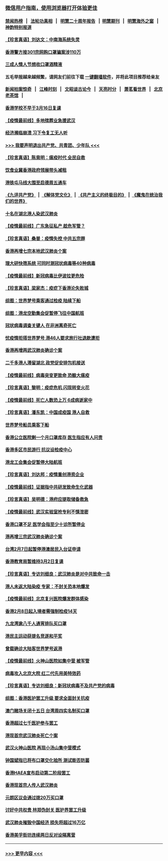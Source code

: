### [微信用户指南，使用浏览器打开体验更佳](https://github.com/gfw-breaker/banned-news1/blob/master/indexes/wechat-guide.md?t=0)
#### [禁闻热榜](热点新闻.md?t=0)  &nbsp;&nbsp;|&nbsp;&nbsp; [法轮功真相](https://github.com/gfw-breaker/truth/blob/master/README.md?t=0) &nbsp;&nbsp;|&nbsp;&nbsp; [明慧二十周年报告](https://github.com/gfw-breaker/mh-reports/blob/master/README.md?t=0) &nbsp;&nbsp;|&nbsp;&nbsp;[明慧期刊](https://github.com/gfw-breaker/mh-qikan) &nbsp;&nbsp;|&nbsp;&nbsp; [明慧海外之窗](https://github.com/gfw-breaker/mh-news/blob/master/README.md?t=0) &nbsp;&nbsp;|&nbsp;&nbsp; [神韵特别报道](https://github.com/gfw-breaker/mh-news/blob/master/shenyun.md?t=0)
#### [【珍言真语】刘达文：中南海系统失灵](../pages/nsc415/n11869465.md?t=02150644) 
#### [香港警方接301宗网购口罩骗案涉110万](../pages/nsc415/n11867572.md?t=02150644) 
#### [三成人情人节想收口罩酒精液](../pages/nsc415/n11867523.md?t=02150644) 
#### 五毛举报越来越频繁，请网友们前往下载 [一键翻墙软件](https://github.com/gfw-breaker/ssr-accounts)，并将此项目推荐给亲友
#### [新闻拍案惊奇](https://github.com/gfw-breaker/banned-news1/blob/master/pages/link4.md) &nbsp;&nbsp;|&nbsp;&nbsp; [江峰时刻](https://github.com/gfw-breaker/banned-news1/blob/master/pages/link4.md) &nbsp;&nbsp;|&nbsp;&nbsp; [文昭谈古论今](https://github.com/gfw-breaker/banned-news1/blob/master/pages/link4.md) &nbsp;&nbsp;|&nbsp;&nbsp; [天亮时分](https://github.com/gfw-breaker/banned-news1/blob/master/pages/link4.md) &nbsp;&nbsp;|&nbsp;&nbsp; [萧茗看世界](https://github.com/gfw-breaker/banned-news1/blob/master/pages/link4.md) &nbsp;&nbsp;|&nbsp;&nbsp; [北京老茶馆](https://github.com/gfw-breaker/banned-news1/blob/master/pages/link4.md) &nbsp;&nbsp;|&nbsp;&nbsp; 
#### [香港学校不早于3月16日复课](../pages/nsc415/n11867498.md?t=02150644) 
#### [【疫情最前线】多地殡葬业急援武汉](../pages/nsc415/n11866914.md?t=02150644) 
#### [经济濒临崩溃 习下令复工无人听](../pages/nsc415/n11867269.md?t=02150644) 
#### [>>> 我要声明退出共产党、共青团、少年队 <<<](https://github.com/begood0513/goodnews/blob/master/quit/letter.md) 
#### [【珍言真语】陈竟明：瘟疫时代 全民自救](../pages/nsc415/n11866765.md?t=02150644) 
#### [饮食业冀香港政府领展带头减租](../pages/nsc415/n11864876.md?t=02150644) 
#### [港铁屯马线大围至启德周五通车](../pages/nsc415/n11864842.md?t=02150644) 
#### [《九评共产党》](https://github.com/begood0513/9ping.md/blob/master/README.md) &nbsp;|&nbsp; [《解体党文化》](../../../../jtdwh.md/blob/master/README.md)  &nbsp;|&nbsp; [《共产主义的终极目的》](../../../../gczydzjmd.md/blob/master/README.md) &nbsp;|&nbsp; [《魔鬼在统治我们的世界》](../../../../mgztzwmdsj.md/blob/master/README.md) 
#### [十名在湖北港人染武汉肺炎](../pages/nsc415/n11864807.md?t=02150644) 
#### [【疫情最前线】广东急征私产 趁危军管？](../pages/nsc415/n11864205.md?t=02150644) 
#### [【珍言真语】桑普：疫情失控 中共五宗罪](../pages/nsc415/n11864157.md?t=02150644) 
#### [香港再增七宗本地武汉肺炎个案](../pages/nsc415/n11862405.md?t=02150644) 
#### [理大研快筛系统 可同时测冠状病毒等40种病毒](../pages/nsc415/n11862376.md?t=02150644) 
#### [【疫情最前线】新冠病毒比伊波拉更危险](../pages/nsc415/n11862199.md?t=02150644) 
#### [【珍言真语】梁家杰：疫症下香港沦失败城](../pages/nsc415/n11861588.md?t=02150644) 
#### [组图：世界梦号乘客通过检疫 陆续下船](../pages/nsc415/n11858302.md?t=02150644) 
#### [组图：港龙空勤集会促暂停飞往中国航班](../pages/nsc415/n11858190.md?t=02150644) 
#### [冠状病毒调查关键人 在非洲离奇死亡](../pages/nsc415/n11859798.md?t=02150644) 
#### [忧疫情拒搭世界梦号 港46人要求旅行社退款遭拒](../pages/nsc415/n11859849.md?t=02150644) 
#### [香港再增两武汉肺炎确诊个案](../pages/nsc415/n11859833.md?t=02150644) 
#### [二千多港人滞留湖北 政党促安排包机接送](../pages/nsc415/n11859831.md?t=02150644) 
#### [【疫情最前线】病毒突变更致命 恐酿大瘟疫](../pages/nsc415/n11859604.md?t=02150644) 
#### [【珍言真语】黎明：疫症危机 闪现转变火花](../pages/nsc415/n11859199.md?t=02150644) 
#### [【疫情最前线】死亡人数恐上万 6成病逝家中](../pages/nsc415/n11856687.md?t=02150644) 
#### [【珍言真语】潘东凯：中国成疫国 港人自救](../pages/nsc415/n11856962.md?t=02150644) 
#### [世界梦号船员乘客下船](../pages/nsc415/n11856883.md?t=02150644) 
#### [香港公立医院剩一个月口罩库存 医生指应有人问责](../pages/nsc415/n11856875.md?t=02150644) 
#### [香港多区市民游行 抗议设检疫中心](../pages/nsc415/n11856866.md?t=02150644) 
#### [港龙工会集会促暂停大陆航班](../pages/nsc415/n11856840.md?t=02150644) 
#### [【珍言真语】刘达邦：疫情重创港资企业](../pages/nsc415/n11854274.md?t=02150644) 
#### [【疫情最前线】证据指中共研发致命生化武器](../pages/nsc415/n11853087.md?t=02150644) 
#### [【珍言真语】吴明德：港府应提取储备救急](../pages/nsc415/n11852734.md?t=02150644) 
#### [【疫情最前线】武汉实验室抢专利不慎泄密](../pages/nsc415/n11850310.md?t=02150644) 
#### [香港口罩不足 医学会指至少十诊所暂停业](../pages/nsc415/n11850301.md?t=02150644) 
#### [港再增三宗武汉肺炎确诊个案](../pages/nsc415/n11850328.md?t=02150644) 
#### [台湾2月7日起暂停港澳居民入台证申请](../pages/nsc415/n11850304.md?t=02150644) 
#### [香港教育局暂维持3月2日复课](../pages/nsc415/n11850260.md?t=02150644) 
#### [【珍言真语】专访刘细良：武汉肺炎是对中共致命一击](../pages/nsc415/n11849934.md?t=02150644) 
#### [港人未返大陆染疫 专家：不封关恐本地爆发](../pages/nsc415/n11848021.md?t=02150644) 
#### [【疫情最前线】北京复兴医院爆发群体感染](../pages/nsc415/n11847626.md?t=02150644) 
#### [香港2月8日起入境者需强制检疫14天](../pages/nsc415/n11847658.md?t=02150644) 
#### [九龙湾逾八千人通宵排队买口罩](../pages/nsc415/n11847647.md?t=02150644) 
#### [港民主运动获提名竞逐和平奖](../pages/nsc415/n11847633.md?t=02150644) 
#### [曾载确诊大陆客世界梦号返港](../pages/nsc415/n11847608.md?t=02150644) 
#### [【疫情最前线】火神山医院如集中营 被军管](../pages/nsc415/n11847524.md?t=02150644) 
#### [病毒攻入北京大院 红二代先用美特效药](../pages/nsc415/n11847427.md?t=02150644) 
#### [【珍言真语】专访刘细良：新冠状病毒不及共产党的病毒](../pages/nsc415/n11847164.md?t=02150644) 
#### [组图：香港医护罢工升级 要求全面封关抗疫](../pages/nsc415/n11844107.md?t=02150644) 
#### [澳门赌场关闭十五日 台湾周四实名制买口罩](../pages/nsc415/n11845083.md?t=02150644) 
#### [香港超过七千医护参与罢工](../pages/nsc415/n11845051.md?t=02150644) 
#### [港现首宗武汉肺炎死亡个案](../pages/nsc415/n11844998.md?t=02150644) 
#### [武汉火神山医院 再现小汤山集中营模式](../pages/nsc415/n11844763.md?t=02150644) 
#### [钟国斌指已将布口罩交化验所 测试能否防菌](../pages/nsc415/n11842783.md?t=02150644) 
#### [香港HAEA宣布启动第二阶段罢工](../pages/nsc415/n11842723.md?t=02150644) 
#### [香港现首宗人传人武汉肺炎](../pages/nsc415/n11842766.md?t=02150644) 
#### [元朗区议会通过拨20万买口罩](../pages/nsc415/n11842754.md?t=02150644) 
#### [讨好中共权贵 林郑伪封关 医护界罢工升级](../pages/nsc415/n11842359.md?t=02150644) 
#### [武汉肺炎摧毁中国经济 损失将超过16万亿](../pages/nsc415/n11839723.md?t=02150644) 
#### [香港美孚街坊连续两日反对设隔离营](../pages/nsc415/n11839962.md?t=02150644) 

----
#### [ >>> 更早内容 <<< ](../indexes/nsc415-earlier.md)
